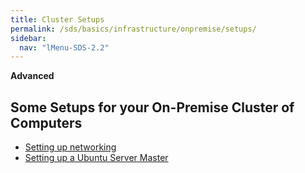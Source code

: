 ```yaml
---
title: Cluster Setups
permalink: /sds/basics/infrastructure/onpremise/setups/
sidebar:
  nav: "lMenu-SDS-2.2"
---
```


**Advanced**

## Some Setups for your On-Premise Cluster of Computers


* [Setting up networking](networking/)
* [Setting up a Ubuntu Server Master](pxe/)

